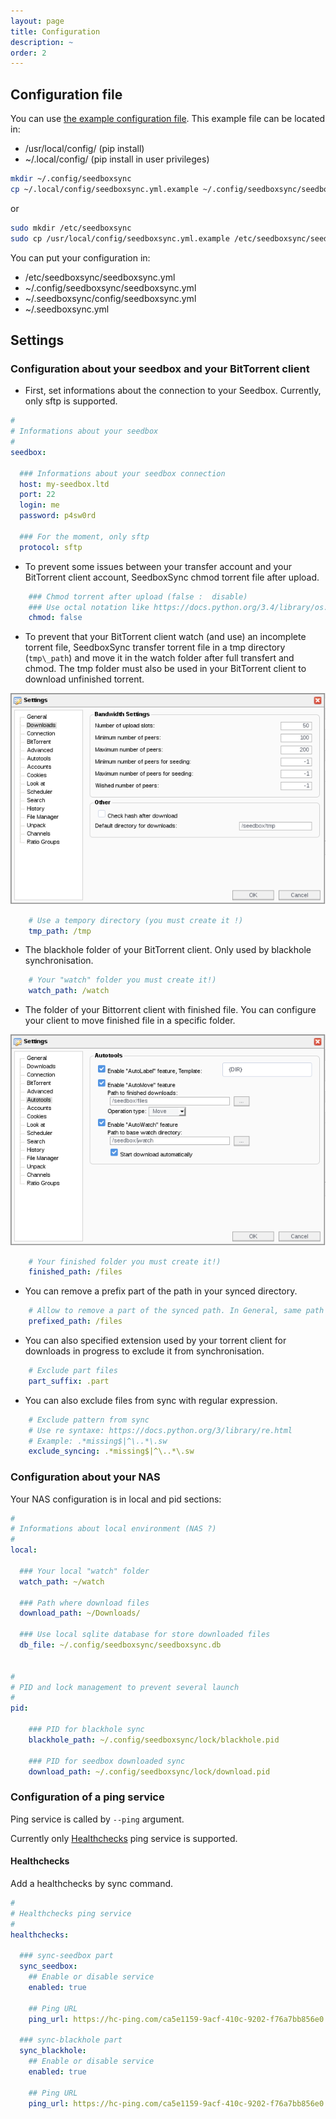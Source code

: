 ```yaml
---
layout: page
title: Configuration
description: ~
order: 2
---
```


## Configuration file

You can use [the example configuration file](https://github.com/llaumgui/seedboxsync/blob/master/config/seedboxsync.yml.example). This example file can be located in:

* /usr/local/config/ (pip install)
* ~/.local/config/ (pip install in user privileges)

```bash
mkdir ~/.config/seedboxsync
cp ~/.local/config/seedboxsync.yml.example ~/.config/seedboxsync/seedboxsync.yml
```

or

```bash
sudo mkdir /etc/seedboxsync
sudo cp /usr/local/config/seedboxsync.yml.example /etc/seedboxsync/seedboxsync.yml
```

You can put your configuration in:

* /etc/seedboxsync/seedboxsync.yml
* ~/.config/seedboxsync/seedboxsync.yml
* ~/.seedboxsync/config/seedboxsync.yml
* ~/.seedboxsync.yml

## Settings

### Configuration about your seedbox and your BitTorrent client

* First, set informations about the connection to your Seedbox. Currently, only sftp is supported.

```yml
#
# Informations about your seedbox
#
seedbox:

  ### Informations about your seedbox connection
  host: my-seedbox.ltd
  port: 22
  login: me
  password: p4sw0rd

  ### For the moment, only sftp
  protocol: sftp
```

* To prevent some issues between your transfer account and your BitTorrent client account, SeedboxSync chmod torrent file after upload.

```yml
    ### Chmod torrent after upload (false :  disable)
    ### Use octal notation like https://docs.python.org/3.4/library/os.html#os.chmod
    chmod: false
```

* To prevent that your BitTorrent client watch (and use) an incomplete torrent file, SeedboxSync transfer torrent file in a tmp directory (```tmp\_path```) and move it in the watch folder after full transfert and chmod. The tmp folder must also be used in your BitTorrent client to download unfinished torrent.

![ruTorrent settings / Downloads](images/rutorrent_1.png)

```yml
    # Use a tempory directory (you must create it !)
    tmp_path: /tmp
```

* The blackhole folder of your BitTorrent client. Only used by blackhole synchronisation.

```yml
    # Your "watch" folder you must create it!)
    watch_path: /watch
```

* The folder of your Bittorrent client with finished file. You can configure your client to move finished file in a specific folder.

![ruTorrent settings / Autotools](images/rutorrent_2.png)

```yml
    # Your finished folder you must create it!)
    finished_path: /files
```

* You can remove a prefix part of the path in your synced directory.

```yml
    # Allow to remove a part of the synced path. In General, same path than "finished_path".
    prefixed_path: /files
```

* You can also specified extension used by your torrent client for downloads in progress to exclude it from synchronisation.

```yml
    # Exclude part files
    part_suffix: .part
```

* You can also exclude files from sync with regular expression.

```yml
    # Exclude pattern from sync
    # Use re syntaxe: https://docs.python.org/3/library/re.html
    # Example: .*missing$|^\..*\.sw
    exclude_syncing: .*missing$|^\..*\.sw
```

### Configuration about your NAS

Your NAS configuration is in local and pid sections:

```yml
#
# Informations about local environment (NAS ?)
#
local:

  ### Your local "watch" folder
  watch_path: ~/watch

  ### Path where download files
  download_path: ~/Downloads/

  ### Use local sqlite database for store downloaded files
  db_file: ~/.config/seedboxsync/seedboxsync.db


#
# PID and lock management to prevent several launch
#
pid:

    ### PID for blackhole sync
    blackhole_path: ~/.config/seedboxsync/lock/blackhole.pid

    ### PID for seedbox downloaded sync
    download_path: ~/.config/seedboxsync/lock/download.pid

```

### Configuration of a ping service

Ping service is called by `--ping` argument.

Currently only [Healthchecks](https://github.com/healthchecks/healthchecks) ping service is supported.

#### Healthchecks

Add a healthchecks by sync command.

```yml
#
# Healthchecks ping service
#
healthchecks:

  ### sync-seedbox part
  sync_seedbox:
    ## Enable or disable service
    enabled: true

    ## Ping URL
    ping_url: https://hc-ping.com/ca5e1159-9acf-410c-9202-f76a7bb856e0

  ### sync-blackhole part
  sync_blackhole:
    ## Enable or disable service
    enabled: true

    ## Ping URL
    ping_url: https://hc-ping.com/ca5e1159-9acf-410c-9202-f76a7bb856e0
```
